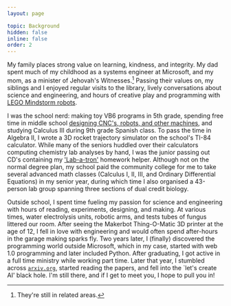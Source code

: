 ```yaml
---
layout: page

topic: Background
hidden: false
inline: false
order: 2
---
```


My family places strong value on learning, kindness, and integrity. My dad spent much of my childhood as a systems engineer at Microsoft, and my mom, as a minister of Jehovah's Witnesses.[^1] Passing their values on, my siblings and I enjoyed regular visits to the library, lively conversations about science and engineering, and hours of creative play and programming with [LEGO Mindstorm robots](https://jacobfvaldez.weebly.com/engineering.html#robot-arm).

I was the school nerd: making toy VB6 programs in 5th grade, spending free time in middle school [designing CNC's, robots, and other machines](https://jacobfvaldez.weebly.com/engineering.html#cookie-baker), and studying Calculus III during 9th grade Spanish class. To pass the time in Algebra II, I wrote a 3D rocket trajectory simulator on the school's TI-84 calculator. While many of the seniors huddled over their calculators computing chemistry lab analyses by hand, I was the junior passing out CD's containing my ['Lab-a-tron'](https://github.com/JacobFV/Labatron) homework helper. Although not on the normal degree plan, my school paid the community college for me to take several advanced math classes (Calculus I, II, III, and Ordinary Differential Equations) in my senior year, during which time I also organised a 43-person lab group spanning three sections of dual credit biology.

Outside school, I spent time fueling my passion for science and engineering with hours of reading, experiments, designing, and making. At various times, water electrolysis units, robotic arms, and tests tubes of fungus littered our room. After seeing the Makerbot Thing-O-Matic 3D printer at the age of 12, I fell in love with engineering and would often spend after-hours in the garage making sparks fly. Two years later, I (finally) discovered the programming world outside Microsoft, which in my case, started with web 1.0 programming and later included Python. After graduating, I got active in a full time ministry while working part time. Later that year, I stumbled across [`arxiv.org`](https://arxiv.org), started reading the papers, and fell into the `let's create AI' black hole. I'm still there, and if I get to meet you, I hope to pull you in!

[^1]: They're still in related areas.